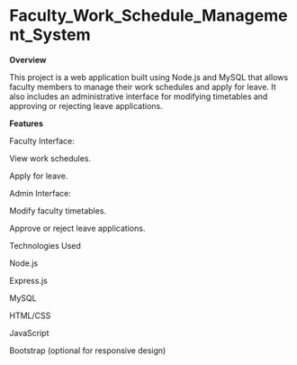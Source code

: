 # Faculty_Work_Schedule_Management_System

**Overview**

This project is a web application built using Node.js and MySQL that allows faculty members to manage their work schedules and apply for leave. It also includes an administrative interface for modifying timetables and approving or rejecting leave applications.

**Features**

Faculty Interface:

View work schedules.

Apply for leave.

Admin Interface:

Modify faculty timetables.

Approve or reject leave applications.

Technologies Used

Node.js

Express.js

MySQL

HTML/CSS

JavaScript

Bootstrap (optional for responsive design)
